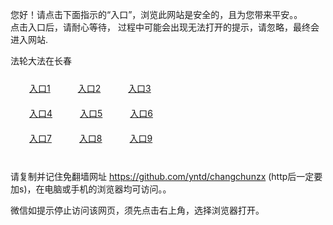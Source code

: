 您好！请点击下面指示的“入口”，浏览此网站是安全的，且为您带来平安。。 <br/>
点击入口后，请耐心等待， 过程中可能会出现无法打开的提示，请忽略，最终会进入网站. </br>

法轮大法在长春<br/>
<div style="padding:10px"><a style="margin:20px" target="_blank" href="https://dml4n0kyf817u.cloudfront.net/2Qpsp?vzkaf" id="ccLink1" rel="nofollow">入口1</a> <a target="_blank" style="margin:20px" href="https://d2ahwgif48u2ht.cloudfront.net/2Qpsp?mjkkespe" id="ccLink2" rel="nofollow">入口2</a> <a style="margin:20px" target="_blank" href="https://d3nc2cuksfipbw.cloudfront.net/2Qpsp?xqvbmllk" id="ccLink3" rel="nofollow">入口3</a></div>

<div style="padding:10px" ><a style="margin:20px" target="_blank" href="https://dml4n0kyf817u.cloudfront.net/2Qpsp?vzkaf" id="ccLink4" rel="nofollow">入口4</a> <a style="margin:20px" href="https://d2ahwgif48u2ht.cloudfront.net/2Qpsp?mjkkespe" target="_blank" id="ccLink5" rel="nofollow">入口5</a> <a style="margin:20px" href="https://d3nc2cuksfipbw.cloudfront.net/2Qpsp?xqvbmllk" target="_blank" id="ccLink6" rel="nofollow">入口6</a></div>

<div style="padding:10px"><a style="margin:20px" target="_blank" href="https://dml4n0kyf817u.cloudfront.net/2Qpsp?vzkaf" id="ccLink7" rel="nofollow">入口7</a> <a style="margin:20px" href="https://d2ahwgif48u2ht.cloudfront.net/2Qpsp?mjkkespe" target="_blank" id="ccLink8" rel="nofollow">入口8</a> <a style="margin:20px" target="_blank" href="https://d3nc2cuksfipbw.cloudfront.net/2Qpsp?xqvbmllk" id="ccLink9" rel="nofollow">入口9</a></div>

<br/>



请复制并记住免翻墙网址 https://github.com/yntd/changchunzx (http后一定要加s)，在电脑或手机的浏览器均可访问。。<br/>

微信如提示停止访问该网页，须先点击右上角，选择浏览器打开。
